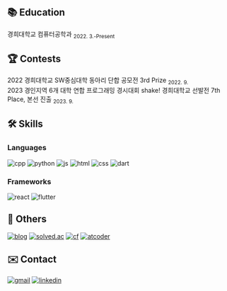 ## 📚 Education
경희대학교 컴퓨터공학과 <sub>2022. 3.-Present</sub>

## 🏆 Contests
2022 경희대학교 SW중심대학 동아리 단합 공모전 3rd Prize <sub>2022. 9.</sub>  
2023 경인지역 6개 대학 연합 프로그래밍 경시대회 shake! 경희대학교 선발전 7th Place, 본선 진출 <sub>2023. 9.</sub>

## 🛠️ Skills
### Languages  
![cpp](https://img.shields.io/badge/C%2B%2B-00599C?style=for-the-badge&logo=c%2B%2B&logoColor=white)
![python](https://img.shields.io/badge/Python-3776AB?style=for-the-badge&logo=python&logoColor=white)
![js](https://img.shields.io/badge/JavaScript-F7DF1E?style=for-the-badge&logo=JavaScript&logoColor=white)
![html](https://img.shields.io/badge/HTML5-E34F26?style=for-the-badge&logo=html5&logoColor=white)
![css](https://img.shields.io/badge/CSS3-1572B6?style=for-the-badge&logo=css3&logoColor=white)
![dart](https://img.shields.io/badge/Dart-0175C2?style=for-the-badge&logo=dart&logoColor=white)

### Frameworks
![react](https://img.shields.io/badge/React-20232A?style=for-the-badge&logo=react&logoColor=61DAFB)
![flutter](https://img.shields.io/badge/Flutter-02569B?style=for-the-badge&logo=flutter&logoColor=white)

## 📃 Others
[![blog](https://img.shields.io/badge/blog-20232A?style=for-the-badge&logo=&logoColor=white)](https://nageune.github.io)
[![solved.ac](https://img.shields.io/badge/solved.ac-26db23?style=for-the-badge&logo=&logoColor=white)](https://solved.ac/profile/kangkh0906)
[![cf](https://img.shields.io/badge/Codeforces-445f9d?style=for-the-badge&logo=Codeforces&logoColor=white)](https://codeforces.com/profile/nageune)
[![atcoder](https://img.shields.io/badge/atcoder-20232A?style=for-the-badge&logo=&logoColor=white)](https://atcoder.jp/users/nageune)

## ✉️ Contact
[![gmail](https://img.shields.io/badge/nageune.dev@gmail.com-D14836?style=for-the-badge&logo=gmail&logoColor=white)](mailto:nageune.dev@gmail.com)
[![linkedin](https://img.shields.io/badge/LinkedIn-0077B5?style=for-the-badge&logo=linkedin&logoColor=white)](https://www.linkedin.com/in/nageune)
